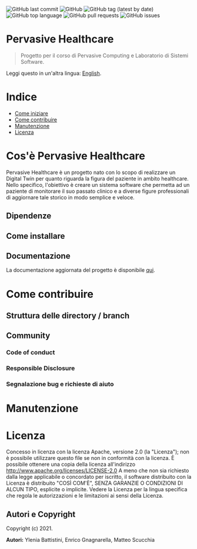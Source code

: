 ![GitHub last commit](https://img.shields.io/github/last-commit/enrignagna/PervasiveHealthcare)
![GitHub](https://img.shields.io/github/license/enrignagna/PervasiveHealthcare)
![GitHub tag (latest by date)](https://img.shields.io/github/v/tag/enrignagna/PervasiveHealthcare)
![GitHub top language](https://img.shields.io/github/languages/top/enrignagna/PervasiveHealthcare)
![GitHub pull requests](https://img.shields.io/github/issues-pr/enrignagna/PervasiveHealthcare)
![GitHub issues](https://img.shields.io/github/issues/enrignagna/PervasiveHealthcare)


# Pervasive Healthcare

<!---Sottotitolo / Slogan / Descrizione breve-->
> Progetto per il corso di Pervasive Computing e Laboratorio di Sistemi Software.
>

Leggi questo in un'altra lingua: [English](README.md).

<!---*## Immagini e GIF

![Recordit GIF](http://g.recordit.co/iLN6A0vSD8.gif)
*-->
# Indice

- [Come iniziare](#Come-iniziare)
- [Come contribuire](#Come-contribuire)
- [Manutenzione](#Manutenzione)
- [Licenza](#Licenza)

# Cos'è Pervasive Healthcare
Pervasive Healthcare è un progetto nato con lo scopo di realizzare un Digital Twin per quanto riguarda la figura del 
paziente in ambito healthcare. Nello specifico, l'obiettivo è creare un sistema software che permetta ad un paziente di 
monitorare il suo passato clinico e a diverse figure professionali di aggiornare tale storico in modo semplice e veloce.

## Dipendenze

## Come installare

## Documentazione
La documentazione aggiornata del progetto è disponibile 
[qui](https://enrignagna.github.io/PervasiveHealthcare/).
# Come contribuire
## Struttura delle directory / branch

## Community

### Code of conduct

### Responsible Disclosure

### Segnalazione bug e richieste di aiuto

# Manutenzione

# Licenza

Concesso in licenza con la licenza Apache, versione 2.0 (la "Licenza");
non è possibile utilizzare questo file se non in conformità con la licenza.
È possibile ottenere una copia della licenza all'indirizzo
http://www.apache.org/licenses/LICENSE-2.0
A meno che non sia richiesto dalla legge applicabile o concordato per iscritto, il software
distribuito con la Licenza è distribuito "COSÌ COM'È",
SENZA GARANZIE O CONDIZIONI DI ALCUN TIPO, esplicite o implicite.
Vedere la Licenza per la lingua specifica che regola le autorizzazioni e le limitazioni ai sensi della Licenza.


## Autori e Copyright

Copyright (c) 2021.

**Autori:** Ylenia Battistini, Enrico Gnagnarella, Matteo Scucchia

